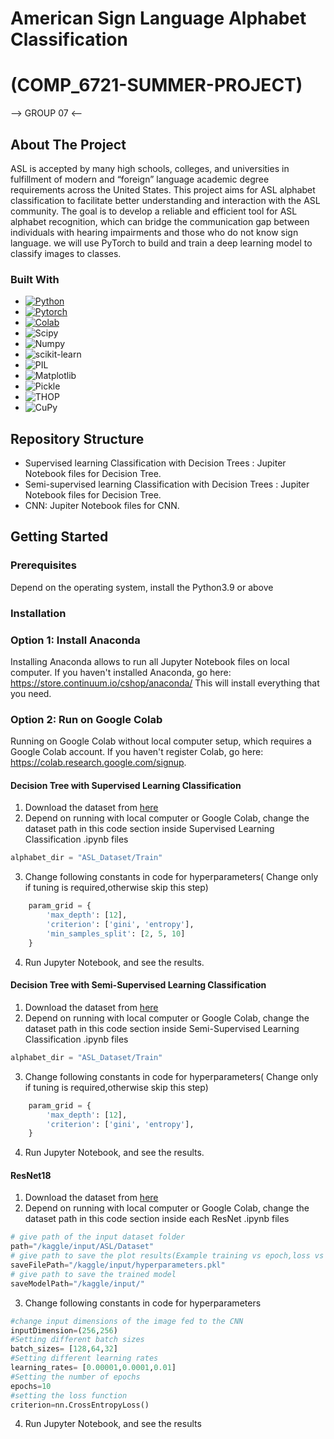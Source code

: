 # American Sign Language Alphabet Classification
# (COMP_6721-SUMMER-PROJECT)

--> GROUP 07 <--

## About The Project
ASL is accepted by many high schools, colleges, and universities in fulfillment of modern and “foreign” language academic degree requirements across the United States. This project aims for ASL alphabet classification to facilitate better understanding and interaction with the ASL community. The goal is to develop a reliable and efficient tool for ASL alphabet recognition, which can bridge the communication gap between individuals with hearing impairments and those who do not know sign language. we will use PyTorch to build and train a deep learning model to classify images to classes.

### Built With
* [![Python][Python]][Python-url]
* [![Pytorch][Pytorch]][Pytorch-url]
* [![Colab][Colab]][Colab-url]
* ![Scipy][Scipy]
* ![Numpy][Numpy]
* ![scikit-learn][scikit-learn]
* ![PIL][PIL]
* ![Matplotlib][Matplotlib]
* ![Pickle][Pickle]
* ![THOP][THOP]
* ![CuPy][CuPy]

## Repository Structure
* Supervised learning Classification with Decision Trees : Jupiter Notebook files for Decision Tree.
* Semi-supervised learning Classification with Decision Trees : Jupiter Notebook files for Decision Tree. 
* CNN: Jupiter Notebook files for CNN.

<!-- GETTING STARTED -->
## Getting Started
### Prerequisites
Depend on the operating system, install the Python3.9 or above

### Installation

### Option 1: Install Anaconda
Installing Anaconda allows to run all Jupyter Notebook files on local computer. If you haven't installed Anaconda, go here: https://store.continuum.io/cshop/anaconda/ This will install everything that you need.

### Option 2: Run on Google Colab
Running on Google Colab without local computer setup, which requires a Google Colab account. If you haven't register Colab, go here: https://colab.research.google.com/signup.

#### Decision Tree with Supervised Learning Classification
1. Download the dataset from [here](https://www.kaggle.com/datasets/kapillondhe/american-sign-language)
2. Depend on running with local computer or Google Colab, change the dataset path in this code section inside Supervised Learning Classification .ipynb files
```python
alphabet_dir = "ASL_Dataset/Train"
```
3. Change following constants in code for hyperparameters( Change only if tuning is required,otherwise skip this step)
```python
    param_grid = {
        'max_depth': [12],
        'criterion': ['gini', 'entropy'],
        'min_samples_split': [2, 5, 10]
    }
```
4. Run Jupyter Notebook, and see the results.

#### Decision Tree with Semi-Supervised Learning Classification
1. Download the dataset from [here](https://www.kaggle.com/datasets/kapillondhe/american-sign-language)
2. Depend on running with local computer or Google Colab, change the dataset path in this code section inside Semi-Supervised Learning Classification .ipynb files
```python
alphabet_dir = "ASL_Dataset/Train"
```
3. Change following constants in code for hyperparameters( Change only if tuning is required,otherwise skip this step)
```python
    param_grid = {
        'max_depth': [12],
        'criterion': ['gini', 'entropy'],
    }
```
4. Run Jupyter Notebook, and see the results.

#### ResNet18
1. Download the dataset from [here](https://www.kaggle.com/datasets/kapillondhe/american-sign-language)
2. Depend on running with local computer or Google Colab, change the dataset path in this code section inside each ResNet .ipynb files
```python
# give path of the input dataset folder
path="/kaggle/input/ASL/Dataset"
# give path to save the plot results(Example training vs epoch,loss vs steps,etc)
saveFilePath="/kaggle/input/hyperparameters.pkl"
# give path to save the trained model
saveModelPath="/kaggle/input/"
```
3. Change following constants in code for hyperparameters
```python
#change input dimensions of the image fed to the CNN
inputDimension=(256,256)
#Setting different batch sizes
batch_sizes= [128,64,32]
#Setting different learning rates
learning_rates= [0.00001,0.0001,0.01]
#Setting the number of epochs
epochs=10
#setting the loss function
criterion=nn.CrossEntropyLoss()
``` 
4. Run Jupyter Notebook, and see the results

<!-- MARKDOWN LINKS & IMAGES -->
<!-- https://www.markdownguide.org/basic-syntax/#reference-style-links -->
[Python]: https://img.shields.io/badge/Python-3.9-3776AB.svg?style=flat&logo=python&logoColor=white
[Python-url]: https://www.python.org/
[Pytorch]: https://img.shields.io/badge/PyTorch-%23EE4C2C.svg?style=for-the-badge&logo=PyTorch&logoColor=white
[Pytorch-url]: https://pytorch.org/
[Colab]:https://colab.research.google.com/assets/colab-badge.svg
[Colab-url]: https://colab.research.google.com/notebooks/intro.ipynb
[Matplotlib]: https://img.shields.io/badge/Matplotlib-%23ffffff.svg?style=for-the-badge&logo=Matplotlib&logoColor=black
[Numpy]: https://img.shields.io/badge/Numpy-%23ffffff.svg?style=for-the-badge&logo=Matplotlib&logoColor=black
[Scipy]: https://img.shields.io/badge/Scipy-%23ffffff.svg?style=for-the-badge&logo=Matplotlib&logoColor=black
[scikit-learn]: https://img.shields.io/badge/scikit-learn-%23ffffff.svg?style=for-the-badge&logo=Matplotlib&logoColor=black
[PIL]: https://img.shields.io/badge/PIL-%23ffffff.svg?style=for-the-badge&logo=Matplotlib&logoColor=black
[Pickle]: https://img.shields.io/badge/Pickle-%23ffffff.svg?style=for-the-badge&logo=Matplotlib&logoColor=black
[THOP]: https://img.shields.io/badge/THOP-%23ffffff.svg?style=for-the-badge&logo=Matplotlib&logoColor=black
[CuPy]: https://img.shields.io/badge/CuPy-%23ffffff.svg?style=for-the-badge&logo=Python&logoColor=black
